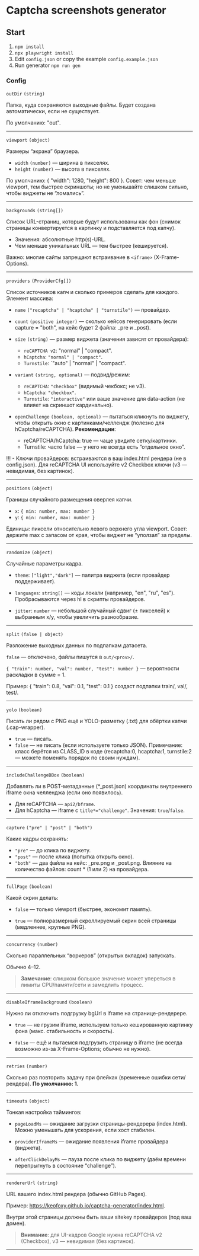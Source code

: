 # Captcha screenshots generator

## Start

1. `npm install`
2. `npx playwright install`
3. Edit `config.json` or copy the example `config.example.json`
4. Run generator `npm run gen`

### Config

`outDir` `(string)`

Папка, куда сохраняются выходные файлы. Будет создана автоматически, если не существует.

По умолчанию: "out".

---

`viewport` `(object)`

Размеры “экрана” браузера.

- `width` `(number)` — ширина в пикселях.
- `height` `(number)` — высота в пикселях.

По умолчанию: { "width": 1280, "height": 800 }.
Совет: чем меньше viewport, тем быстрее скриншоты; но не уменьшайте слишком сильно, чтобы виджеты не “ломались”.

---

`backgrounds` `(string[])`

Список URL-страниц, которые будут использованы как фон (снимок страницы конвертируется в картинку и подставляется под капчу).

- Значения: абсолютные http(s)-URL.
- Чем меньше уникальных URL — тем быстрее (кешируется).

Важно: многие сайты запрещают встраивание в `<iframe>` (X-Frame-Options).

---

`providers` `(ProviderCfg[])`

Список источников капч и сколько примеров сделать для каждого. Элемент массива:

- `name` `("recaptcha" | "hcaptcha" | "turnstile")` — провайдер.
- `count` `(positive integer)` — сколько кейсов генерировать (если capture = "both", на кейс будет 2 файла: _pre и _post).
- `size` `(string)` — размер виджета (значения зависят от провайдера):
   - `reCAPTCHA v2`: "normal" | "compact".
   - `hCaptcha`: `"normal" | "compact"`.
   - `Turnstile`: `"auto" | "normal" | "compact".
- `variant` `(string, optional)` — подвид/режим:
   - `reCAPTCHA`: `"checkbox"` (видимый чекбокс; не v3).
   - `hCaptcha`: `"checkbox"`.
   - `Turnstile`: `"interactive"` или ваше значение для data-action (не влияет на скриншот кардинально).

- `openChallenge` `(boolean, optional)` — пытаться кликнуть по виджету, чтобы открыть окно с картинками/челлендж (полезно для hCaptcha/reCAPTCHA).
  **Рекомендации**:
  - reCAPTCHA/hCaptcha: true — чаще увидите сетку/картинки.
  - Turnstile: часто false — у него не всегда есть “отдельное окно”.

!!! - Ключи провайдеров: встраиваются в ваш index.html рендера (не в config.json). Для reCAPTCHA UI используйте v2 Checkbox ключи (v3 — невидимая, без картинок).

--- 

`positions` `(object)`

Границы случайного размещения оверлея капчи.
 - `x`: `{ min: number, max: number }`
 - `y`: `{ min: number, max: number }`

Единицы: пиксели относительно левого верхнего угла viewport.
Совет: держите max с запасом от края, чтобы виджет не “уползал” за пределы.

---

`randomize` `(object)`

Случайные параметры кадра.

- `theme`: `["light","dark"]` — палитра виджета (если провайдер поддерживает).

- `languages`: `string[]` — коды локали (например, "en", "ru", "es"). Пробрасываются через hl в скрипты провайдеров.

- `jitter`: `number` — небольшой случайный сдвиг (± пикселей) к выбранным x/y, чтобы увеличить разнообразие.

---

`split` `(false | object)`

Разложение выходных данных по подпапкам датасета.

`false` — отключено, файлы пишутся в `out/<prov>/`.

`{ "train": number, "val": number, "test": number }` — вероятности раскладки в сумме = 1.

Пример: { "train": 0.8, "val": 0.1, "test": 0.1 } создаст подпапки train/, val/, test/.


---

`yolo` `(boolean)`

Писать ли рядом с PNG ещё и YOLO-разметку (.txt) для обёртки капчи (.cap-wrapper).

- `true` — писать.
- `false` — не писать (если используете только JSON).
Примечание: класс берётся из CLASS_ID в коде (recaptcha:0, hcaptcha:1, turnstile:2 — можете поменять порядок по своим нуждам).

---

`includeChallengeBBox` `(boolean)`

Добавлять ли в POST-метаданные (*_post.json) координаты внутреннего iframe окна челленджа (если оно появилось).

- Для reCAPTCHA — `api2/bframe`.
- Для hCaptcha — iframe с `title*="challenge"`.
Значения: `true`/`false`.

---

`capture` `("pre" | "post" | "both")`

Какие кадры сохранять:

- `"pre"` — до клика по виджету.
- `"post"` — после клика (попытка открыть окно).
- `"both"` — два файла на кейс: _pre.png и _post.png.
Влияние на количество файлов: count * (1 или 2) на провайдера.

---

`fullPage` `(boolean)`

Какой скрин делать:

- `false` — только viewport (быстрее, экономит память).

- `true` — полноразмерный скроллируемый скрин всей страницы (медленнее, крупные PNG).

---

`concurrency` `(number)`

Сколько параллельных “воркеров” (открытых вкладок) запускать.

Обычно 4–12.
> **Замечание**: слишком большое значение может упереться в лимиты CPU/памяти/сети и замедлить процесс.

---

`disableIframeBackground` `(boolean)`

Нужно ли отключить подгрузку bgUrl в iframe на странице-рендерере.

- `true` — не грузим iframe, используем только кешированную картинку фона (макс. стабильность и скорость).

- `false` — ещё и пытаемся подгрузить страницу в iframe (не всегда возможно из-за X-Frame-Options; обычно не нужно).

---

`retries` `(number)`

Сколько раз повторить задачу при флейках (временные ошибки сети/рендера).
**По умолчанию: 1.**

---

`timeouts` `(object)`

Тонкая настройка таймингов:

- `pageLoadMs` — ожидание загрузки страницы-рендерера (index.html). Можно уменьшать для ускорения, если хост стабилен.

- `providerIframeMs` — ожидание появления iframe провайдера (виджета).

- `afterClickDelayMs` — пауза после клика по виджету (даём времени перепрыгнуть в состояние “challenge”).

---

`rendererUrl` `(string)`

URL вашего index.html рендера (обычно GitHub Pages).

Пример: https://keofoxy.github.io/captcha-generator/index.html.

Внутри этой страницы должны быть ваши sitekey провайдеров (под ваш домен).
> **Внимание**: для UI-кадров Google нужна reCAPTCHA v2 (Checkbox), v3 — невидимая (без картинок).

---
